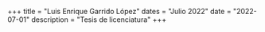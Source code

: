+++
title = "Luis Enrique Garrido López"
dates = "Julio 2022"
date = "2022-07-01"
description = "Tesis de licenciatura"
+++
